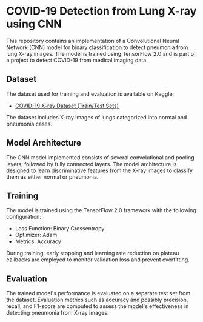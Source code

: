 # COVID-19 Detection from Lung X-ray using CNN

This repository contains an implementation of a Convolutional Neural Network (CNN) model for binary classification to detect pneumonia from lung X-ray images. The model is trained using TensorFlow 2.0 and is part of a project to detect COVID-19 from medical imaging data.

## Dataset

The dataset used for training and evaluation is available on Kaggle:
- [COVID-19 X-ray Dataset (Train/Test Sets)](https://www.kaggle.com/datasets/khoongweihao/covid19-xray-dataset-train-test-sets)

The dataset includes X-ray images of lungs categorized into normal and pneumonia cases.

## Model Architecture

The CNN model implemented consists of several convolutional and pooling layers, followed by fully connected layers. The model architecture is designed to learn discriminative features from the X-ray images to classify them as either normal or pneumonia.

## Training

The model is trained using the TensorFlow 2.0 framework with the following configuration:
- Loss Function: Binary Crossentropy
- Optimizer: Adam
- Metrics: Accuracy

During training, early stopping and learning rate reduction on plateau callbacks are employed to monitor validation loss and prevent overfitting.

## Evaluation

The trained model's performance is evaluated on a separate test set from the dataset. Evaluation metrics such as accuracy and possibly precision, recall, and F1-score are computed to assess the model's effectiveness in detecting pneumonia from X-ray images.
